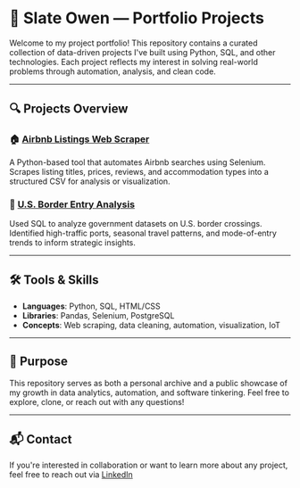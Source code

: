 # 📁 Slate Owen — Portfolio Projects

Welcome to my project portfolio! This repository contains a curated collection of data-driven projects I've built using Python, SQL, and other technologies. Each project reflects my interest in solving real-world problems through automation, analysis, and clean code.

---

## 🔍 Projects Overview

### 🏠 [Airbnb Listings Web Scraper](./airbnb-scraper/)
A Python-based tool that automates Airbnb searches using Selenium. Scrapes listing titles, prices, reviews, and accommodation types into a structured CSV for analysis or visualization.

### 🚪 [U.S. Border Entry Analysis](./us-border-analysis/)
Used SQL to analyze government datasets on U.S. border crossings. Identified high-traffic ports, seasonal travel patterns, and mode-of-entry trends to inform strategic insights.


---

## 🛠️ Tools & Skills

- **Languages**: Python, SQL, HTML/CSS
- **Libraries**: Pandas, Selenium, PostgreSQL
- **Concepts**: Web scraping, data cleaning, automation, visualization, IoT

---

## 🚀 Purpose

This repository serves as both a personal archive and a public showcase of my growth in data analytics, automation, and software tinkering. Feel free to explore, clone, or reach out with any questions!

---

## 📬 Contact

If you're interested in collaboration or want to learn more about any project, feel free to reach out via [LinkedIn](https://www.linkedin.com/in/slate-39413622b)
